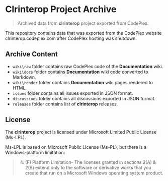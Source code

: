 # Clrinterop Project Archive

> Archived data from **clrinterop** project exported from CodePlex.

This repository contains data that was exported from the CodePlex
website clrinterop.codeplex.com after CodePlex hosting was shutdown.


## Archive Content

* `wiki\raw` folder contains raw CodePlex code of the **Documentation** wiki.
* `wiki\docs` folder contains **Documentation** wiki code converted to Markdown.
* `wiki\render` folder contains **Documentation** wiki pages rendered to HTML.
* `issues` folder contains all issues exported in JSON format.
* `discussions` folder contains all discussions exported in JSON format.
* `releases` folder contains list of **clrinterop** releases.


## License

The **clrinterop** project is licensed under Microsoft Limited Public License (Ms-LPL).

Ms-LPL is based on Microsoft Public License (Ms-PL), but there is a Windows-platform limitation:
> 4. (F) Platform Limitation- The licenses granted in sections 2(A) & 2(B) extend only
> to the software or derivative works that you create that run on a Microsoft Windows
> operating system product.
